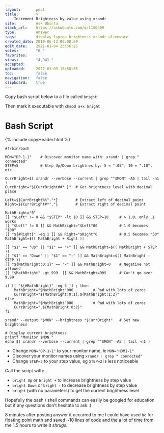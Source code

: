 ```yaml
---
layout:       post
title:        >
    Increment Brightness by value using xrandr
site:         Ask Ubuntu
stack_url:    https://askubuntu.com/q/1150409
type:         Answer
tags:         display laptop brightness xrandr alienware
created_date: 2019-06-12 00:00:39
edit_date:    2021-01-04 23:56:25
votes:        "6 "
favorites:    
views:        "4,941 "
accepted:     
uploaded:     2022-01-09 15:58:35
toc:          false
navigation:   false
clipboard:    true
---
```


Copy bash script below to a file called `bright`

Then mark it executable with `chmod a+x bright`

<!-- Language-all: lang-bash -->

# Bash Script

{% include copyHeader.html %}
``` 
#!/bin/bash

MON="DP-1-1"    # Discover monitor name with: xrandr | grep " connected"
STEP=5          # Step Up/Down brightnes by: 5 = ".05", 10 = ".10", etc.

CurrBright=$( xrandr --verbose --current | grep ^"$MON" -A5 | tail -n1 )
CurrBright="${CurrBright##* }"  # Get brightness level with decimal place

Left=${CurrBright%%"."*}        # Extract left of decimal point
Right=${CurrBright#*"."}        # Extract right of decimal point

MathBright="0"
[[ "$Left" != 0 && "$STEP" -lt 10 ]] && STEP=10     # > 1.0, only .1 works
[[ "$Left" != 0 ]] && MathBright="$Left"00          # 1.0 becomes "100"
[[ "${#Right}" -eq 1 ]] && Right="$Right"0          # 0.5 becomes "50"
MathBright=$(( MathBright + Right ))

[[ "$1" == "Up" || "$1" == "+" ]] && MathBright=$(( MathBright + STEP ))
[[ "$1" == "Down" || "$1" == "-" ]] && MathBright=$(( MathBright - STEP ))
[[ "${MathBright:0:1}" == "-" ]] && MathBright=0    # Negative not allowed
[[ "$MathBright" -gt 999  ]] && MathBright=999      # Can't go over 9.99

if [[ "${#MathBright}" -eq 3 ]] ; then
    MathBright="$MathBright"000         # Pad with lots of zeros
    CurrBright="${MathBright:0:1}.${MathBright:1:2}"
else
    MathBright="$MathBright"000         # Pad with lots of zeros
    CurrBright=".${MathBright:0:2}"
fi

xrandr --output "$MON" --brightness "$CurrBright"   # Set new brightness

# Display current brightness
printf "Monitor $MON "
echo $( xrandr --verbose --current | grep ^"$MON" -A5 | tail -n1 )

```

- Change `MON="DP-1-1"` to your monitor name, ie `MON="HDMI-1"`
- Discover your monitor names using `xrandr | grep " connected"`
- Change `STEP=5` to your step value, eg `STEP=2` is less noticeable

Call the script with:

- `bright Up` or `bright +` to increase brightness by step value
- `bright Down` or `bright -` to decrease brightness by step value
- `bright` (with no parameters) to get the current brightness level

Hopefully the bash / shell commands can easily be googled for education but if any questions don't hesitate to ask :)

8 minutes after posting answer it occurred to me I could have used `bc` for floating point math and saved ~10 lines of code and the a lot of time from the 1.5 hours to write it *shrugs*.
